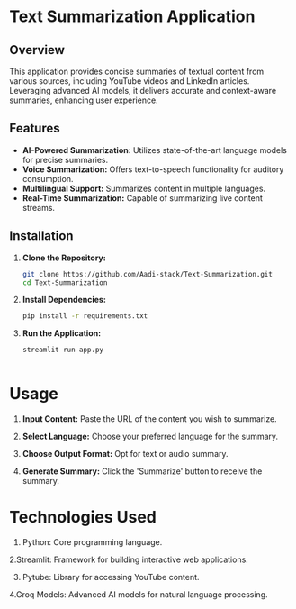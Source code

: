# Text Summarization Application

## Overview

This application provides concise summaries of textual content from various sources, including YouTube videos and LinkedIn articles. Leveraging advanced AI models, it delivers accurate and context-aware summaries, enhancing user experience.

## Features

- **AI-Powered Summarization:** Utilizes state-of-the-art language models for precise summaries.
- **Voice Summarization:** Offers text-to-speech functionality for auditory consumption.
- **Multilingual Support:** Summarizes content in multiple languages.
- **Real-Time Summarization:** Capable of summarizing live content streams.

## Installation

1. **Clone the Repository:**
   ```bash
   git clone https://github.com/Aadi-stack/Text-Summarization.git
   cd Text-Summarization
   
2. **Install Dependencies:**
   ```bash
   pip install -r requirements.txt

3. **Run the Application:**
   ```bash
   streamlit run app.py



# Usage

1.  **Input Content:** Paste the URL of the content you wish to summarize.

2.  **Select Language:** Choose your preferred language for the summary.
   
3.  **Choose Output Format:** Opt for text or audio summary.

4.  **Generate Summary:** Click the 'Summarize' button to receive the summary.
  
# Technologies Used

1. Python: Core programming language.
   
2.Streamlit: Framework for building interactive web applications.

3. Pytube: Library for accessing YouTube content.
   
4.Groq Models: Advanced AI models for natural language processing.
